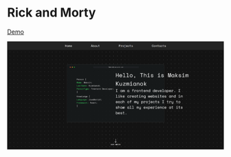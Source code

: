 # Rick and Morty


[Demo](https://kuzmenokportfolio.netlify.app)


![app image](./src/assets/images/portfolio_main.png)